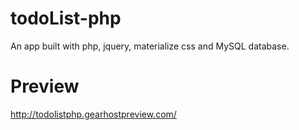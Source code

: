 # todoList-php
An app built with php, jquery, materialize css and MySQL database.

# Preview
http://todolistphp.gearhostpreview.com/
